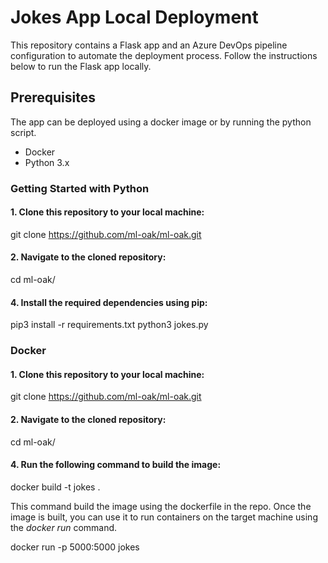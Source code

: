 # Jokes App Local Deployment

This repository contains a Flask app and an Azure DevOps pipeline configuration to automate the deployment process. Follow the instructions below to run the Flask app locally.

## Prerequisites
The app can be deployed using a docker image or by running the python script.
- Docker
- Python 3.x 

### Getting Started with Python

#### 1. Clone this repository to your local machine:

git clone https://github.com/ml-oak/ml-oak.git

#### 2. Navigate to the cloned repository:

cd ml-oak/

#### 4. Install the required dependencies using pip:

pip3 install -r requirements.txt
python3 jokes.py

### Docker

#### 1. Clone this repository to your local machine:

git clone https://github.com/ml-oak/ml-oak.git

#### 2. Navigate to the cloned repository:

cd ml-oak/

#### 4. Run the following command to build the image:

docker build -t jokes . 

This command build the image using the dockerfile in the repo.
Once the image is built, you can use it to run containers on the target machine using the _docker run_ command.

docker run -p 5000:5000 jokes

